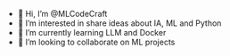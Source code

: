 - 👋 Hi, I’m @MLCodeCraft
- 👀 I’m interested in share ideas about IA, ML and Python
- 🌱 I’m currently learning LLM and  Docker
- 💞️ I’m looking to collaborate on ML projects

<!---
MLCodeCraft/MLCodeCraft is a ✨ special ✨ repository because its `README.md` (this file) appears on your GitHub profile.
You can click the Preview link to take a look at your changes.
--->
